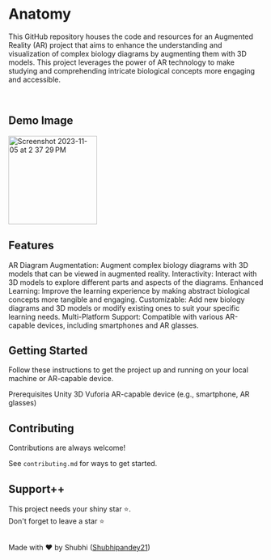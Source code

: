 






# Anatomy

This GitHub repository houses the code and resources for an Augmented Reality (AR) project that aims to enhance the understanding and visualization of complex biology diagrams by augmenting them with 3D models. This project leverages the power of AR technology to make studying and comprehending intricate biological concepts more engaging and accessible. 

<br>

## Demo Image
<img width="175" alt="Screenshot 2023-11-05 at 2 37 29 PM" src="https://github.com/Shubhipandey21/Anatomy/assets/103623274/1dfd8d69-f0ca-4ca4-a98f-37d88d9f1366">


## Features
AR Diagram Augmentation: Augment complex biology diagrams with 3D models that can be viewed in augmented reality.
Interactivity: Interact with 3D models to explore different parts and aspects of the diagrams.
Enhanced Learning: Improve the learning experience by making abstract biological concepts more tangible and engaging.
Customizable: Add new biology diagrams and 3D models or modify existing ones to suit your specific learning needs.
Multi-Platform Support: Compatible with various AR-capable devices, including smartphones and AR glasses.
 

## Getting Started
Follow these instructions to get the project up and running on your local machine or AR-capable device.

Prerequisites
Unity 3D
Vuforia
AR-capable device (e.g., smartphone, AR glasses)

## Contributing

Contributions are always welcome!

See `contributing.md` for ways to get started.

## Support++

This project needs your shiny star ⭐.   
Don't forget to leave a star ⭐️


##
Made with ❤ by Shubhi ([Shubhipandey21](https://github.com/Shubhipandey21))
